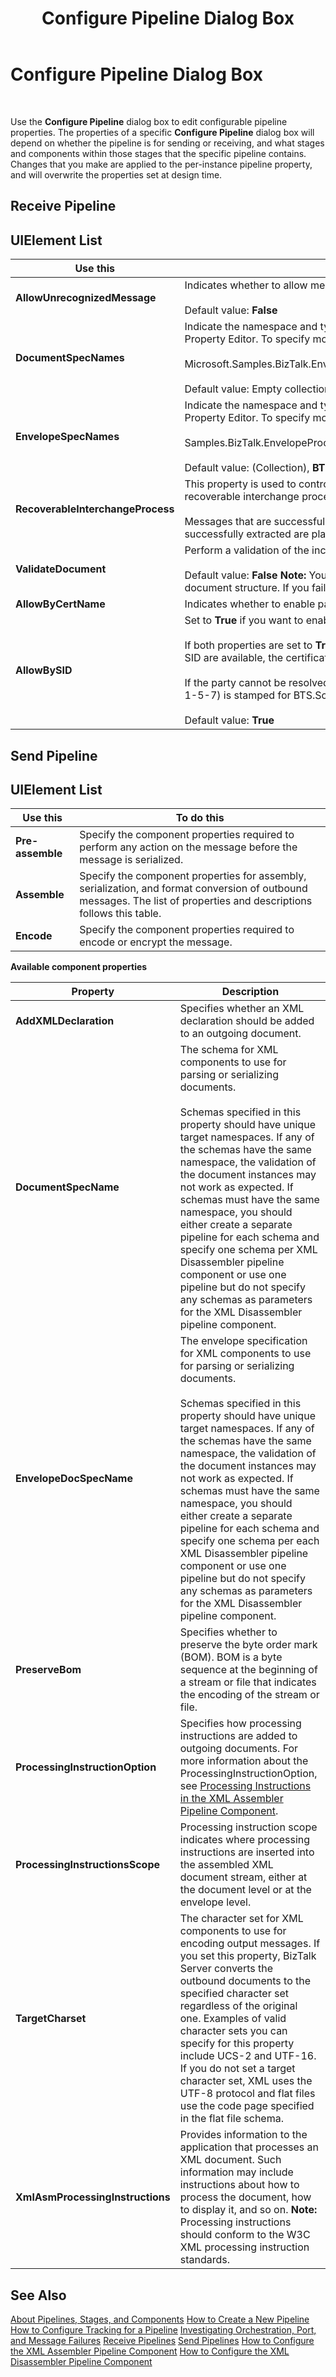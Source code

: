 ﻿---
title: Configure Pipeline Dialog Box
TOCTitle: Configure Pipeline Dialog Box
ms:assetid: 1eff5976-417a-4ed2-8688-ad12d6f51eaf
ms:mtpsurl: https://msdn.microsoft.com/library/Aa559126(v=BTS.80)
ms:contentKeyID: 51526699
ms.date: 08/30/2017
mtps_version: v=BTS.80
f1_keywords:
- bts10.admin.pipeline.configure
---

# Configure Pipeline Dialog Box

 

Use the **Configure Pipeline** dialog box to edit configurable pipeline properties. The properties of a specific **Configure Pipeline** dialog box will depend on whether the pipeline is for sending or receiving, and what stages and components within those stages that the specific pipeline contains. Changes that you make are applied to the per-instance pipeline property, and will overwrite the properties set at design time.

## Receive Pipeline

## UIElement List

<table>
<thead>
<tr class="header">
<th>Use this</th>
<th>To do this</th>
</tr>
</thead>
<tbody>
<tr class="odd">
<td><strong>AllowUnrecognizedMessage</strong></td>
<td>Indicates whether to allow messages that do not have a recognized message type to be passed through the disassembler.<br />
<br />
Default value: <strong>False</strong></td>
</tr>
<tr class="even">
<td><strong>DocumentSpecNames</strong></td>
<td>Indicate the namespace and typename of the schema or schemas to be applied to the document. For more information, see Using the Schema Collection Property Editor. To specify more than one schema, separate them using the | (pipe) character. For example:<br />
<br />
Microsoft.Samples.BizTalk.EnvelopeProcessing.PO1|Microsoft.Samples.BizTalk.EnvelopeProcessing.PO2|Microsoft.Samples.BizTalk.EnvelopeProcessing.PO3<br />
<br />
Default value: Empty collection (Collection)</td>
</tr>
<tr class="odd">
<td><strong>EnvelopeSpecNames</strong></td>
<td>Indicate the namespace and typename of the schema or schemas to be applied to the envelope. For more information, see Using the Schema Collection Property Editor. To specify more than one schema, separate them using the | (pipe) character. For example:<br />
<br />
Samples.BizTalk.EnvelopeProcessing.Envelope1|Microsoft.Samples.BizTalk.EnvelopeProcessing.Envelope2<br />
<br />
Default value: (Collection), <strong>BTF2Schemas.btf2_envelope</strong></td>
</tr>
<tr class="even">
<td><strong>RecoverableInterchangeProcess</strong></td>
<td>This property is used to control the interchange processing mode. When the disassembler component of a receive pipeline is configured to perform recoverable interchange processing, the messages contained in an interchange are extracted independently of each other.<br />
<br />
Messages that are successfully extracted are propagated further down the receive pipeline. Messages that are identified within an interchange but are not successfully extracted are placed in the Suspended queue.</td>
</tr>
<tr class="odd">
<td><strong>ValidateDocument</strong></td>
<td>Perform a validation of the incoming message to the disassembler, including validating the envelope(s), when set to True.<br />
<br />
Default value: <strong>False</strong> <strong>Note:</strong> You must specify a document schema (using the <strong>Document schema</strong> property) and have it deployed if you want to validate the document structure. If you fail to specify a document schema, you will receive a runtime error.</td>
</tr>
<tr class="even">
<td><strong>AllowByCertName</strong></td>
<td>Indicates whether to enable party resolution based on the thumbprint of the signature certificate from the party from where the messages are received.</td>
</tr>
<tr class="odd">
<td><strong>AllowBySID</strong></td>
<td>Set to <strong>True</strong> if you want to enable party resolution based on the security identifier (SID) of the sender account.<br />
<br />
If both properties are set to <strong>True</strong>, the AllowByCertName property takes precedence over the AllowBySID property, meaning that if both the certificate and the SID are available, the certificate subject is used.<br />
<br />
If the party cannot be resolved by using the certificate subject, the component does not fall back to the AllowByCertName property, and the default value (s-1-5-7) is stamped for BTS.SourcePartyID.<br />
<br />
Default value: <strong>True</strong></td>
</tr>
</tbody>
</table>


## Send Pipeline

## UIElement List

<table>
<thead>
<tr class="header">
<th>Use this</th>
<th>To do this</th>
</tr>
</thead>
<tbody>
<tr class="odd">
<td><strong>Pre-assemble</strong></td>
<td>Specify the component properties required to perform any action on the message before the message is serialized.</td>
</tr>
<tr class="even">
<td><strong>Assemble</strong></td>
<td>Specify the component properties for assembly, serialization, and format conversion of outbound messages. The list of properties and descriptions follows this table.</td>
</tr>
<tr class="odd">
<td><strong>Encode</strong></td>
<td>Specify the component properties required to encode or encrypt the message.</td>
</tr>
</tbody>
</table>


**Available component properties**

<table>
<thead>
<tr class="header">
<th>Property</th>
<th>Description</th>
</tr>
</thead>
<tbody>
<tr class="odd">
<td><strong>AddXMLDeclaration</strong></td>
<td>Specifies whether an XML declaration should be added to an outgoing document.</td>
</tr>
<tr class="even">
<td><strong>DocumentSpecName</strong></td>
<td>The schema for XML components to use for parsing or serializing documents.<br />
<br />
Schemas specified in this property should have unique target namespaces. If any of the schemas have the same namespace, the validation of the document instances may not work as expected. If schemas must have the same namespace, you should either create a separate pipeline for each schema and specify one schema per XML Disassembler pipeline component or use one pipeline but do not specify any schemas as parameters for the XML Disassembler pipeline component.</td>
</tr>
<tr class="odd">
<td><strong>EnvelopeDocSpecName</strong></td>
<td>The envelope specification for XML components to use for parsing or serializing documents.<br />
<br />
Schemas specified in this property should have unique target namespaces. If any of the schemas have the same namespace, the validation of the document instances may not work as expected. If schemas must have the same namespace, you should either create a separate pipeline for each schema and specify one schema per each XML Disassembler pipeline component or use one pipeline but do not specify any schemas as parameters for the XML Disassembler pipeline component.</td>
</tr>
<tr class="even">
<td><strong>PreserveBom</strong></td>
<td>Specifies whether to preserve the byte order mark (BOM). BOM is a byte sequence at the beginning of a stream or file that indicates the encoding of the stream or file.</td>
</tr>
<tr class="odd">
<td><strong>ProcessingInstructionOption</strong></td>
<td>Specifies how processing instructions are added to outgoing documents. For more information about the ProcessingInstructionOption, see <a href="https://msdn.microsoft.com/library/aa578687(v=bts.80)">Processing Instructions in the XML Assembler Pipeline Component</a>.</td>
</tr>
<tr class="even">
<td><strong>ProcessingInstructionsScope</strong></td>
<td>Processing instruction scope indicates where processing instructions are inserted into the assembled XML document stream, either at the document level or at the envelope level.</td>
</tr>
<tr class="odd">
<td><strong>TargetCharset</strong></td>
<td>The character set for XML components to use for encoding output messages. If you set this property, BizTalk Server converts the outbound documents to the specified character set regardless of the original one. Examples of valid character sets you can specify for this property include UCS-2 and UTF-16. If you do not set a target character set, XML uses the UTF-8 protocol and flat files use the code page specified in the flat file schema.</td>
</tr>
<tr class="even">
<td><strong>XmlAsmProcessingInstructions</strong></td>
<td>Provides information to the application that processes an XML document. Such information may include instructions about how to process the document, how to display it, and so on. <strong>Note:</strong> Processing instructions should conform to the W3C XML processing instruction standards.</td>
</tr>
</tbody>
</table>


## See Also

[About Pipelines, Stages, and Components](https://msdn.microsoft.com/library/aa577959\(v=bts.80\))  
[How to Create a New Pipeline](https://msdn.microsoft.com/library/aa578387\(v=bts.80\))  
[How to Configure Tracking for a Pipeline](https://msdn.microsoft.com/library/aa560101\(v=bts.80\))  
[Investigating Orchestration, Port, and Message Failures](https://msdn.microsoft.com/library/aa560126\(v=bts.80\))  
[Receive Pipelines](https://msdn.microsoft.com/library/aa561803\(v=bts.80\))  
[Send Pipelines](https://msdn.microsoft.com/library/aa547976\(v=bts.80\))  
[How to Configure the XML Assembler Pipeline Component](https://msdn.microsoft.com/library/aa560698\(v=bts.80\))  
[How to Configure the XML Disassembler Pipeline Component](https://msdn.microsoft.com/library/aa577393\(v=bts.80\))

